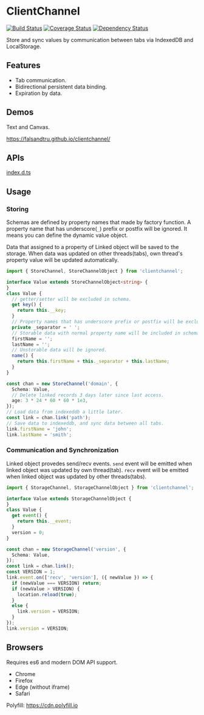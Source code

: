 # ClientChannel

[![Build Status](https://travis-ci.org/falsandtru/clientchannel.svg?branch=master)](https://travis-ci.org/falsandtru/clientchannel)
[![Coverage Status](https://coveralls.io/repos/falsandtru/clientchannel/badge.svg?branch=master&service=github)](https://coveralls.io/github/falsandtru/clientchannel?branch=master)
[![Dependency Status](https://gemnasium.com/falsandtru/clientchannel.svg)](https://gemnasium.com/falsandtru/clientchannel)

Store and sync values by communication between tabs via IndexedDB and LocalStorage.

## Features

- Tab communication.
- Bidirectional persistent data binding.
- Expiration by data.

## Demos

Text and Canvas.

https://falsandtru.github.io/clientchannel/

## APIs

[index.d.ts](index.d.ts)

## Usage

### Storing

Schemas are defined by property names that made by factory function.
A property name that has underscore(`_`) prefix or postfix will be ignored.
It means you can define the dynamic value object.

Data that assigned to a property of Linked object will be saved to the storage.
When data was updated on other threads(tabs), own thread's property value will be updated automatically.

```ts
import { StoreChannel, StoreChannelObject } from 'clientchannel';

interface Value extends StoreChannelObject<string> {
}
class Value {
  // getter/setter will be excluded in schema.
  get key() {
    return this.__key;
  }
  // Property names that has underscore prefix or postfix will be excluded in schema.
  private _separator = ' ';
  // Storable data with normal property name will be included in schema.
  firstName = '';
  lastName = '';
  // Unstorable data will be ignored.
  name() {
    return this.firstName + this._separator + this.lastName;
  }
}

const chan = new StoreChannel('domain', {
  Schema: Value,
  // Delete linked records 3 days later since last access.
  age: 3 * 24 * 60 * 60 * 1e3,
});
// Load data from indexeddb a little later.
const link = chan.link('path');
// Save data to indexeddb, and sync data between all tabs.
link.firstName = 'john';
link.lastName = 'smith';
```

### Communication and Synchronization

Linked object provedes send/recv events.
`send` event will be emitted when linked object was updated by own thread(tab).
`recv` event will be emitted when linked object was updated by other threads(tabs).

```ts
import { StorageChannel, StorageChannelObject } from 'clientchannel';

interface Value extends StorageChannelObject {
}
class Value {
  get event() {
    return this.__event;
  }
  version = 0;
}

const chan = new StorageChannel('version', {
  Schema: Value,
});
const link = chan.link();
const VERSION = 1;
link.event.on(['recv', 'version'], ({ newValue }) => {
  if (newValue === VERSION) return;
  if (newValue > VERSION) {
    location.reload(true);
  }
  else {
    link.version = VERSION;
  }
});
link.version = VERSION;
```

## Browsers

Requires es6 and modern DOM API support.

- Chrome
- Firefox
- Edge (without iframe)
- Safari

Polyfill: https://cdn.polyfill.io
